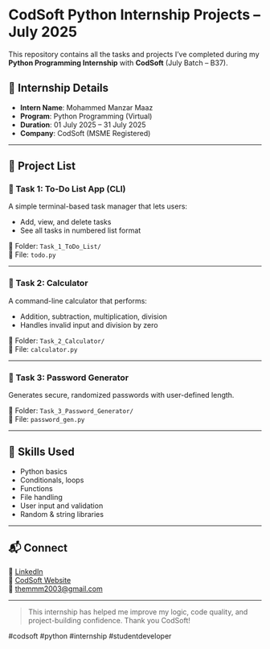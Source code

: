 # CodSoft Python Internship Projects – July 2025

This repository contains all the tasks and projects I’ve completed during my **Python Programming Internship** with **CodSoft** (July Batch – B37).

## 🔗 Internship Details
- **Intern Name**: Mohammed Manzar Maaz
- **Program**: Python Programming (Virtual)
- **Duration**: 01 July 2025 – 31 July 2025
- **Company**: CodSoft (MSME Registered)

---

## 📌 Project List

### 🚀 Task 1: To-Do List App (CLI)
A simple terminal-based task manager that lets users:
- Add, view, and delete tasks
- See all tasks in numbered list format

📂 Folder: `Task_1_ToDo_List/`  
📄 File: `todo.py`

---

### 🧮 Task 2: Calculator
A command-line calculator that performs:
- Addition, subtraction, multiplication, division
- Handles invalid input and division by zero

📂 Folder: `Task_2_Calculator/`  
📄 File: `calculator.py`

---

### 🔐 Task 3: Password Generator
Generates secure, randomized passwords with user-defined length.

📂 Folder: `Task_3_Password_Generator/`  
📄 File: `password_gen.py`

---

## 🧠 Skills Used
- Python basics
- Conditionals, loops
- Functions
- File handling
- User input and validation
- Random & string libraries

---

## 📬 Connect
🔗 [LinkedIn](www.linkedin.com/in/mohammed-manzar-maaz)  
📁 [CodSoft Website](https://www.codsoft.in)  
📧 themmm2003@gmail.com

---

> This internship has helped me improve my logic, code quality, and project-building confidence. Thank you CodSoft!

#codsoft #python #internship #studentdeveloper
